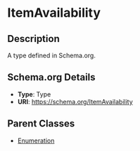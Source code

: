 # ItemAvailability

## Description
A type defined in Schema.org.

## Schema.org Details
- **Type**: Type
- **URI**: https://schema.org/ItemAvailability

## Parent Classes
- [Enumeration](../Enumeration.md)

